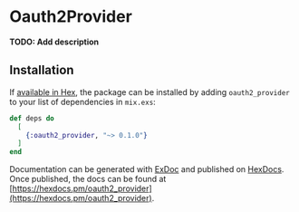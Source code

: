 # Oauth2Provider

**TODO: Add description**

## Installation

If [available in Hex](https://hex.pm/docs/publish), the package can be installed
by adding `oauth2_provider` to your list of dependencies in `mix.exs`:

```elixir
def deps do
  [
    {:oauth2_provider, "~> 0.1.0"}
  ]
end
```

Documentation can be generated with [ExDoc](https://github.com/elixir-lang/ex_doc)
and published on [HexDocs](https://hexdocs.pm). Once published, the docs can
be found at [https://hexdocs.pm/oauth2_provider](https://hexdocs.pm/oauth2_provider).

